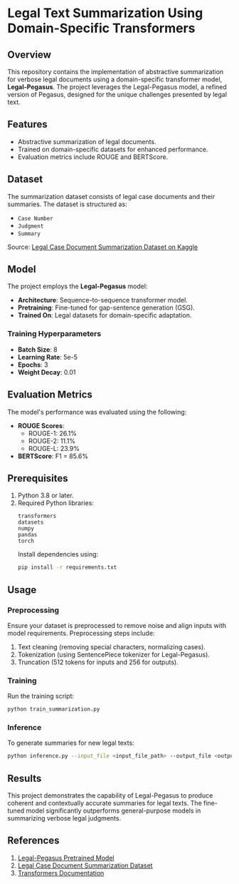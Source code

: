 # Legal Text Summarization Using Domain-Specific Transformers

## Overview

This repository contains the implementation of abstractive summarization for verbose legal documents using a domain-specific transformer model, **Legal-Pegasus**. The project leverages the Legal-Pegasus model, a refined version of Pegasus, designed for the unique challenges presented by legal text.

## Features
- Abstractive summarization of legal documents.
- Trained on domain-specific datasets for enhanced performance.
- Evaluation metrics include ROUGE and BERTScore.

## Dataset

The summarization dataset consists of legal case documents and their summaries. The dataset is structured as:
- `Case Number`
- `Judgment`
- `Summary`

Source: [Legal Case Document Summarization Dataset on Kaggle](https://www.kaggle.com/datasets/kageneko/legal-case-document-summarization)

## Model
The project employs the **Legal-Pegasus** model:
- **Architecture**: Sequence-to-sequence transformer model.
- **Pretraining**: Fine-tuned for gap-sentence generation (GSG).
- **Trained On**: Legal datasets for domain-specific adaptation.

### Training Hyperparameters
- **Batch Size**: 8
- **Learning Rate**: 5e-5
- **Epochs**: 3
- **Weight Decay**: 0.01

## Evaluation Metrics
The model's performance was evaluated using the following:
- **ROUGE Scores**:
  - ROUGE-1: 26.1%
  - ROUGE-2: 11.1%
  - ROUGE-L: 23.9%
- **BERTScore**: F1 = 85.6%

## Prerequisites
1. Python 3.8 or later.
2. Required Python libraries:
   ```
   transformers
   datasets
   numpy
   pandas
   torch
   ```
   Install dependencies using:
   ```bash
   pip install -r requirements.txt
   ```

## Usage
### Preprocessing
Ensure your dataset is preprocessed to remove noise and align inputs with model requirements. Preprocessing steps include:
1. Text cleaning (removing special characters, normalizing cases).
2. Tokenization (using SentencePiece tokenizer for Legal-Pegasus).
3. Truncation (512 tokens for inputs and 256 for outputs).

### Training
Run the training script:
```bash
python train_summarization.py
```

### Inference
To generate summaries for new legal texts:
```bash
python inference.py --input_file <input_file_path> --output_file <output_file_path>
```

## Results
This project demonstrates the capability of Legal-Pegasus to produce coherent and contextually accurate summaries for legal texts. The fine-tuned model significantly outperforms general-purpose models in summarizing verbose legal judgments.

## References
1. [Legal-Pegasus Pretrained Model](https://huggingface.co/nsi319/legal-pegasus)
2. [Legal Case Document Summarization Dataset](https://www.kaggle.com/datasets/kageneko/legal-case-document-summarization)
3. [Transformers Documentation](https://huggingface.co/transformers/)

